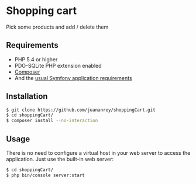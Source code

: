 Shopping cart
========================

Pick some products and add / delete them

Requirements
------------
 * PHP 5.4 or higher
 * PDO-SQLite PHP extension enabled
 * [Composer](https://getcomposer.org/download/)
 * And the [usual Symfony application requirements](http://symfony.com/doc/current/reference/requirements.html)

Installation
------------

```bash
$ git clone https://github.com/juananrey/shoppingCart.git
$ cd shoppingCart/
$ composer install --no-interaction
```

Usage
-----

There is no need to configure a virtual host in your web server to access the application.
Just use the built-in web server:

```bash
$ cd shoppingCart/
$ php bin/console server:start